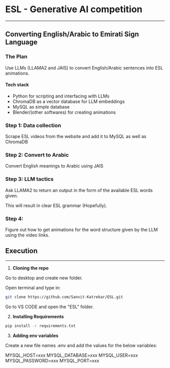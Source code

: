 # ESL - Generative AI competition
---
## Converting English/Arabic to Emirati Sign Language

### The Plan

Use LLMs (LLAMA2 and JAIS) to convert English/Arabic sentences into ESL animations.

#### Tech stack
* Python for scripting and interfacing with LLMs
* ChromaDB as a vector database for LLM embeddings
* MySQL as simple database
* Blender/(other softwares) for creating animations

### Step 1: Data collection
Scrape ESL videos from the website and add it to MySQL as well as ChromaDB

### Step 2: Convert to Arabic
Convert English meanings to Arabic using JAIS

### Step 3: LLM tactics

Ask LLAMA2 to return an output in the form of the available ESL words given.

This will result in clear ESL grammar (Hopefully).

### Step 4:

Figure out how to get animations for the word structure given by the LLM using the video links.

## Execution
---
1. **Cloning the repo**

Go to desktop and create new folder.

Open terminal and type in:

```zsh
git clone https://github.com/Sanvit-Katrekar/ESL.git
```

Go to VS CODE and open the "ESL" folder.

2. **Installing Requirements**

```zsh
pip install -r requirements.txt
```

3. **Adding env variables**

Create a new file names .env and add the values for the below variables:

MYSQL_HOST=xxx
MYSQL_DATABASE=xxx
MYSQL_USER=xxx
MYSQL_PASSWORD=xxx
MYSQL_PORT=xxx